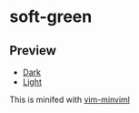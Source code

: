 # soft-green

## Preview
- [Dark](https://utubo.github.io/vim-6colors/?b=https://raw.githubusercontent.com/utubo/vim-colorscheme-softgreen/main/src/colors/softgreen.src.vim)
- [Light](https://utubo.github.io/vim-6colors/?b=https://raw.githubusercontent.com/utubo/vim-colorscheme-softgreen/main/src/colors/softgreen.vim&t=l)

This is minifed with [vim-minviml](https://github.com/utubo/vim-minviml)
